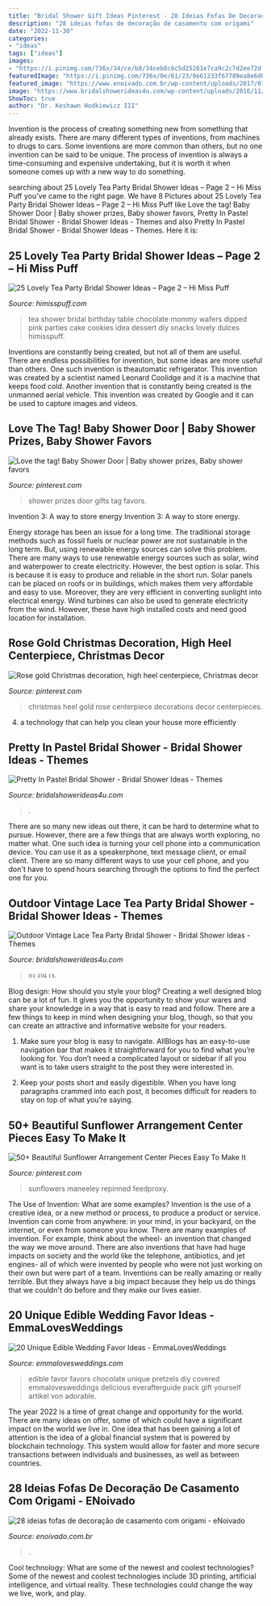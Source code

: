 ```yaml
---
title: "Bridal Shower Gift Ideas Pinterest - 28 Ideias Fofas De Decoração De Casamento Com Origami"
description: "28 ideias fofas de decoração de casamento com origami"
date: "2022-11-30"
categories:
- "ideas"
tags: ["ideas"]
images:
- "https://i.pinimg.com/736x/34/ce/b8/34ceb8c6c5d25261e7ca9c2c7d2ee72d.jpg"
featuredImage: "https://i.pinimg.com/736x/0e/61/23/0e61233f67789ea8e6d052050f688300.jpg"
featured_image: "https://www.enoivado.com.br/wp-content/uploads/2017/01/decoracao-de-casamento-com-origami-centro-de-mesa-9.jpg"
image: "https://www.bridalshowerideas4u.com/wp-content/uploads/2016/11/Pretty-In-Pastel-Bridal-Shower-Flower-Cake.jpeg"
ShowToc: true
author: "Dr. Keshawn Hodkiewicz III"
---
```



Invention is the process of creating something new from something that already exists. There are many different types of inventions, from machines to drugs to cars. Some inventions are more common than others, but no one invention can be said to be unique. The process of invention is always a time-consuming and expensive undertaking, but it is worth it when someone comes up with a new way to do something.

	

		
searching about 25 Lovely Tea Party Bridal Shower Ideas – Page 2 – Hi Miss Puff you've came to the right page. We have 8 Pictures about 25 Lovely Tea Party Bridal Shower Ideas – Page 2 – Hi Miss Puff like Love the tag! Baby Shower Door | Baby shower prizes, Baby shower favors, Pretty In Pastel Bridal Shower - Bridal Shower Ideas - Themes and also Pretty In Pastel Bridal Shower - Bridal Shower Ideas - Themes. Here it is:
		
    
## 25 Lovely Tea Party Bridal Shower Ideas – Page 2 – Hi Miss Puff

<img loading=lazy src="https://www.himisspuff.com/wp-content/uploads/2017/04/bridal-shower-cookies.jpg" onerror="this.onerror=null;this.src='https://tse1.mm.bing.net/th?id=OIP.c-YyEwNlH4MjH8IH0slmPwHaLH&amp;pid=15.1';" alt="25 Lovely Tea Party Bridal Shower Ideas – Page 2 – Hi Miss Puff">

_Source: himisspuff.com_

>tea shower bridal birthday table chocolate mommy wafers dipped pink parties cake cookies idea dessert diy snacks lovely dulces himisspuff. 

	

Inventions are constantly being created, but not all of them are useful. There are endless possibilities for invention, but some ideas are more useful than others. One such invention is theautomatic refrigerator. This invention was created by a scientist named Leonard Coolidge and it is a machine that keeps food cold. Another invention that is constantly being created is the unmanned aerial vehicle. This invention was created by Google and it can be used to capture images and videos.

    
## Love The Tag! Baby Shower Door | Baby Shower Prizes, Baby Shower Favors

<img loading=lazy src="https://i.pinimg.com/736x/0e/61/23/0e61233f67789ea8e6d052050f688300.jpg" onerror="this.onerror=null;this.src='https://tse4.mm.bing.net/th?id=OIP.AK3Wft4Bv5Fh-2RfVKrZNQAAAA&amp;pid=15.1';" alt="Love the tag! Baby Shower Door | Baby shower prizes, Baby shower favors">

_Source: pinterest.com_

>shower prizes door gifts tag favors. 

	

Invention 3: A way to store energy
Invention 3: A way to store energy. 

Energy storage has been an issue for a long time. The traditional storage methods such as fossil fuels or nuclear power are not sustainable in the long term. 
But, using renewable energy sources can solve this problem. 
There are many ways to use renewable energy sources such as solar, wind and waterpower to create electricity. However, the best option is solar. This is because it is easy to produce and reliable in the short run. 
Solar panels can be placed on roofs or in buildings, which makes them very affordable and easy to use. Moreover, they are very efficient in converting sunlight into electrical energy. 
 Wind turbines can also be used to generate electricity from the wind. However, these have high installed costs and need good location for installation.

    
## Rose Gold Christmas Decoration, High Heel Centerpiece, Christmas Decor

<img loading=lazy src="https://i.pinimg.com/736x/34/ce/b8/34ceb8c6c5d25261e7ca9c2c7d2ee72d.jpg" onerror="this.onerror=null;this.src='https://tse2.mm.bing.net/th?id=OIP._imWDbw8spPdjhttm5IqDgHaKy&amp;pid=15.1';" alt="Rose gold Christmas decoration, high heel centerpiece, Christmas decor">

_Source: pinterest.com_

>christmas heel gold rose centerpiece decorations decor centerpieces. 

	

4. a technology that can help you clean your house more efficiently

    
## Pretty In Pastel Bridal Shower - Bridal Shower Ideas - Themes

<img loading=lazy src="https://www.bridalshowerideas4u.com/wp-content/uploads/2016/11/Pretty-In-Pastel-Bridal-Shower-Flower-Cake.jpeg" onerror="this.onerror=null;this.src='https://tse1.mm.bing.net/th?id=OIP.j1jaTfHfHk8u6Fk32Z1xFgHaJ4&amp;pid=15.1';" alt="Pretty In Pastel Bridal Shower - Bridal Shower Ideas - Themes">

_Source: bridalshowerideas4u.com_

>. 

	

There are so many new ideas out there, it can be hard to determine what to pursue. However, there are a few things that are always worth exploring, no matter what. One such idea is turning your cell phone into a communication device. You can use it as a speakerphone, text message client, or email client. There are so many different ways to use your cell phone, and you don't have to spend hours searching through the options to find the perfect one for you.

    
## Outdoor Vintage Lace Tea Party Bridal Shower - Bridal Shower Ideas - Themes

<img loading=lazy src="https://www.bridalshowerideas4u.com/wp-content/uploads/2016/04/Outdoor-Vintage-Lace-Tea-Party-Bridal-Shower-Parasol-Art.jpg" onerror="this.onerror=null;this.src='https://tse3.mm.bing.net/th?id=OIP.22LaBHcSJdBksxYbCh-L6wHaLH&amp;pid=15.1';" alt="Outdoor Vintage Lace Tea Party Bridal Shower - Bridal Shower Ideas - Themes">

_Source: bridalshowerideas4u.com_

>ยง งาน เจ. 

	

Blog design: How should you style your blog?
Creating a well designed blog can be a lot of fun. It gives you the opportunity to show your wares and share your knowledge in a way that is easy to read and follow. There are a few things to keep in mind when designing your blog, though, so that you can create an attractive and informative website for your readers.
1. Make sure your blog is easy to navigate. AllBlogs has an easy-to-use navigation bar that makes it straightforward for you to find what you’re looking for. You don’t need a complicated layout or sidebar if all you want is to take users straight to the post they were interested in.

2. Keep your posts short and easily digestible. When you have long paragraphs crammed into each post, it becomes difficult for readers to stay on top of what you’re saying.

    
## 50+ Beautiful Sunflower Arrangement Center Pieces Easy To Make It

<img loading=lazy src="https://i.pinimg.com/736x/71/27/b6/7127b6667890bcbce062a2ce6371e973.jpg" onerror="this.onerror=null;this.src='https://tse4.mm.bing.net/th?id=OIP.1eJ7q-tcCqBJKsceUYW0kQHaOq&amp;pid=15.1';" alt="50+ Beautiful Sunflower Arrangement Center Pieces Easy To Make It">

_Source: pinterest.com_

>sunflowers maneeley repinned feedproxy. 

	

The Use of Invention: What are some examples?
Invention is the use of a creative idea, or a new method or process, to produce a product or service. Invention can come from anywhere: in your mind, in your backyard, on the internet, or even from someone you know. 
There are many examples of invention. For example, think about the wheel- an invention that changed the way we move around. There are also inventions that have had huge impacts on society and the world like the telephone, antibiotics, and jet engines- all of which were invented by people who were not just working on their own but were part of a team. 
Inventions can be really amazing or really terrible. But they always have a big impact because they help us do things that we couldn't do before and they make our lives easier.

    
## 20 Unique Edible Wedding Favor Ideas - EmmaLovesWeddings

<img loading=lazy src="http://emmalovesweddings.com/wp-content/uploads/2017/10/Chocolate-Pretzels-edible-wedding-favor-ideas.jpg" onerror="this.onerror=null;this.src='https://tse2.mm.bing.net/th?id=OIP.6MNATRNLH-WfUqj33xWUUAHaKu&amp;pid=15.1';" alt="20 Unique Edible Wedding Favor Ideas - EmmaLovesWeddings">

_Source: emmalovesweddings.com_

>edible favor favors chocolate unique pretzels diy covered emmalovesweddings delicious everafterguide pack gift yourself artikel von adorable. 

	

The year 2022 is a time of great change and opportunity for the world. There are many ideas on offer, some of which could have a significant impact on the world we live in. One idea that has been gaining a lot of attention is the idea of a global financial system that is powered by blockchain technology. This system would allow for faster and more secure transactions between individuals and businesses, as well as between countries.

    
## 28 Ideias Fofas De Decoração De Casamento Com Origami - ENoivado

<img loading=lazy src="https://www.enoivado.com.br/wp-content/uploads/2017/01/decoracao-de-casamento-com-origami-centro-de-mesa-9.jpg" onerror="this.onerror=null;this.src='https://tse2.mm.bing.net/th?id=OIP.ljKjDFJshfghdFmBL6CHSQHaLH&amp;pid=15.1';" alt="28 ideias fofas de decoração de casamento com origami - eNoivado">

_Source: enoivado.com.br_

>. 

	

Cool technology: What are some of the newest and coolest technologies?
Some of the newest and coolest technologies include 3D printing, artificial intelligence, and virtual reality. These technologies could change the way we live, work, and play.

